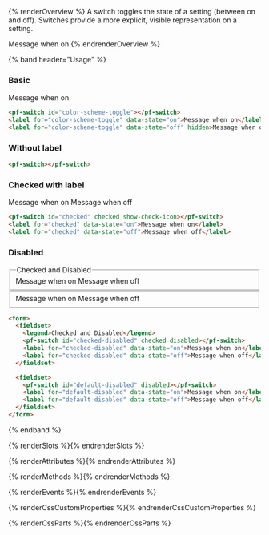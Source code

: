 {% renderOverview %}
A switch toggles the state of a setting (between on and off). Switches provide a more explicit, visible representation on a setting.

<pf-switch id="overview-switch" checked></pf-switch>
<label for="overview-switch" data-state="on">Message when on</label>
<label for="overview-switch" data-state="off" hidden>Message when off</label>
{% endrenderOverview %}

{% band header="Usage" %}

### Basic
<pf-switch id="color-scheme-toggle" checked></pf-switch>
<label for="color-scheme-toggle" data-state="on">Message when on</label>
<label for="color-scheme-toggle" data-state="off" hidden>Message when off</label>

```html
<pf-switch id="color-scheme-toggle"></pf-switch>
<label for="color-scheme-toggle" data-state="on">Message when on</label>
<label for="color-scheme-toggle" data-state="off" hidden>Message when off</label>
```


### Without label
<pf-switch checked></pf-switch>

```html
<pf-switch></pf-switch>
```

### Checked with label
<pf-switch id="checked" checked show-check-icon></pf-switch>
<label for="checked" data-state="on">Message when on</label>
<label for="checked" data-state="off">Message when off</label>

```html
<pf-switch id="checked" checked show-check-icon></pf-switch>
<label for="checked" data-state="on">Message when on</label>
<label for="checked" data-state="off">Message when off</label>
```

### Disabled
<form>
  <fieldset>
    <legend>Checked and Disabled</legend>
    <pf-switch id="checked-disabled" checked disabled></pf-switch>
    <label for="checked-disabled" data-state="on">Message when on</label>
    <label for="checked-disabled" data-state="off">Message when off</label>
  </fieldset>
  <fieldset>
    <pf-switch id="default-disabled" disabled></pf-switch>
    <label for="default-disabled" data-state="on">Message when on</label>
    <label for="default-disabled" data-state="off">Message when off</label>
  </fieldset>
</form>

```html
<form>
  <fieldset>
    <legend>Checked and Disabled</legend>
    <pf-switch id="checked-disabled" checked disabled></pf-switch>
    <label for="checked-disabled" data-state="on">Message when on</label>
    <label for="checked-disabled" data-state="off">Message when off</label>
  </fieldset>

  <fieldset>
    <pf-switch id="default-disabled" disabled></pf-switch>
    <label for="default-disabled" data-state="on">Message when on</label>
    <label for="default-disabled" data-state="off">Message when off</label>
  </fieldset>
</form>
```
{% endband %}

{% renderSlots %}{% endrenderSlots %}

{% renderAttributes %}{% endrenderAttributes %}

{% renderMethods %}{% endrenderMethods %}

{% renderEvents %}{% endrenderEvents %}

{% renderCssCustomProperties %}{% endrenderCssCustomProperties %}

{% renderCssParts %}{% endrenderCssParts %}

